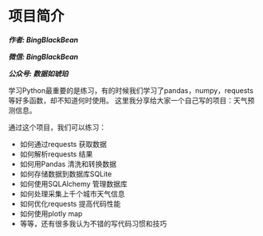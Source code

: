 # 项目简介

***作者: BingBlackBean***

***微信: BingBlackBean***

***公众号: 数据如琥珀***

学习Python最重要的是练习，有的时候我们学习了pandas，numpy，requests等好多函数，却不知道何时使用。
这里我分享给大家一个自己写的项目：天气预测信息。

通过这个项目，我们可以练习：
- 如何通过requests 获取数据
- 如何解析requests 结果
- 如何用Pandas 清洗和转换数据
- 如何存储数据到数据库SQLite
- 如何使用SQLAlchemy 管理数据库
- 如何处理采集上千个城市天气信息
- 如何优化requests 提高代码性能
- 如何使用plotly map 
- 等等，还有很多我认为不错的写代码习惯和技巧



